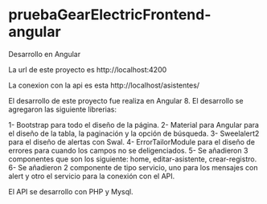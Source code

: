 # pruebaGearElectricFrontend-angular
 Desarrollo en Angular

La url de este proyecto es http://localhost:4200

La conexion con la api es esta http://localhost/asistentes/

El desarrollo de este proyecto fue realiza en Angular 8. El desarrollo se agregaron las siguiente librerias:

1- Bootstrap para todo el diseño de la página.
2- Material para Angular para el diseño de la tabla, la paginación y la opción de búsqueda.
3- Sweelalert2 para el diseño de alertas con Swal.
4- ErrorTailorModule para el diseño de errores para cuando los campos no se deligenciados.
5- Se añadieron 3 componentes que son los siguiente: home, editar-asistente, crear-registro.
6- Se añadieron 2 componente de tipo servicio, uno para los mensajes con alert y otro el servicio para la conexión con el API.

El API se desarrollo con PHP y Mysql. 